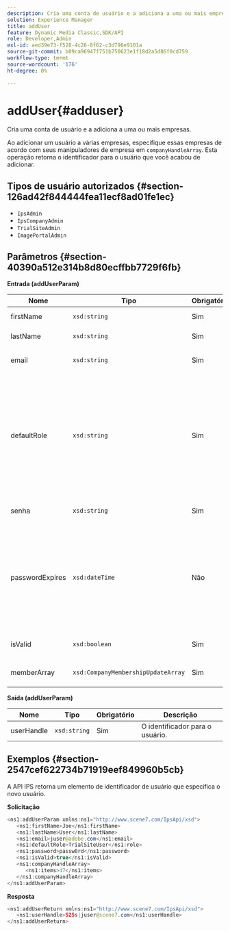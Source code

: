 ```yaml
---
description: Cria uma conta de usuário e a adiciona a uma ou mais empresas.
solution: Experience Manager
title: addUser
feature: Dynamic Media Classic,SDK/API
role: Developer,Admin
exl-id: aed39e73-f528-4c26-8f62-c3d796e9101a
source-git-commit: b89ca96947f751b750623e1f18d2a5d86f0cd759
workflow-type: tm+mt
source-wordcount: '176'
ht-degree: 0%

---
```


# addUser{#adduser}

Cria uma conta de usuário e a adiciona a uma ou mais empresas.

Ao adicionar um usuário a várias empresas, especifique essas empresas de acordo com seus manipuladores de empresa em `companyHandleArray`. Esta operação retorna o identificador para o usuário que você acabou de adicionar.

## Tipos de usuário autorizados {#section-126ad42f844444fea11ecf8ad01fe1ec}

* `IpsAdmin`
* `IpsCompanyAdmin`
* `TrialSiteAdmin`
* `ImagePortalAdmin`

## Parâmetros {#section-40390a512e314b8d80ecffbb7729f6fb}

**Entrada (addUserParam)**

| Nome | Tipo | Obrigatório | Descrição |
|---|---|---|---|
| firstName | `xsd:string` | Sim | O nome do usuário. |
| lastName | `xsd:string` | Sim | O sobrenome do usuário. |
| email | `xsd:string` | Sim | O endereço de email do usuário. |
| defaultRole | `xsd:string` | Sim | Define a função de um usuário em cada empresa à qual ele pertence. Observe, no entanto, que `IpsAdmin` a função substitui outras configurações por empresa. |
| senha | `xsd:string` | Sim | Define a senha do usuário |
| passwordExpires | `xsd:dateTime` | Não | Define o período de expiração da senha. Forneça o fuso horário ao transmitir a solicitação. Os fusos horários são ajustados para a Hora central. |
| isValid | `xsd:boolean` | Sim | Determina se o usuário é válido. |
| memberArray | `xsd:CompanyMembershipUpdateArray` | Sim | Uma matriz de manipuladores de empresa. |

**Saída (addUserParam)**

| Nome | Tipo | Obrigatório | Descrição |
|---|---|---|---|
| userHandle | `xsd:string` | Sim | O identificador para o usuário. |

## Exemplos {#section-2547cef622734b71919eef849960b5cb}

A API IPS retorna um elemento de identificador de usuário que especifica o novo usuário.

**Solicitação**

```java {.line-numbers}
<ns1:addUserParam xmlns:ns1="http://www.scene7.com/IpsApi/xsd">
   <ns1:firstName>Joe</ns1:firstName>
   <ns1:lastName>User</ns1:lastName>
   <ns1:email>juser@adobe.com</ns1:email>
   <ns1:defaultRole>TrialSiteUser</ns1:role>
   <ns1:password>passw0rd</ns1:password>
   <ns1:isValid>true</ns1:isValid>
   <ns1:companyHandleArray>
      <ns1:items>47</ns1:items>
   </ns1:companyHandleArray>
</ns1:addUserParam>
```

**Resposta**

```java {.line-numbers}
<ns1:addUserReturn xmlns:ns1="http://www.scene7.com/IpsApi/xsd">
   <ns1:userHandle>525s|juser@scene7.com</ns1:userHandle>
</ns1:addUserReturn>
```

